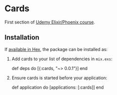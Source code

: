 # Cards

First section of [Udemy Elixir/Phoenix course](https://www.udemy.com/the-complete-elixir-and-phoenix-bootcamp-and-tutorial).

## Installation

If [available in Hex](https://hex.pm/docs/publish), the package can be installed as:

  1. Add cards to your list of dependencies in `mix.exs`:

        def deps do
          [{:cards, "~> 0.0.1"}]
        end

  2. Ensure cards is started before your application:

        def application do
          [applications: [:cards]]
        end
